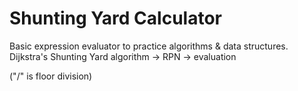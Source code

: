 # Shunting Yard Calculator

Basic expression evaluator to practice algorithms &amp; data structures.  
Dijkstra's Shunting Yard algorithm -> RPN -> evaluation

("/" is floor division)
